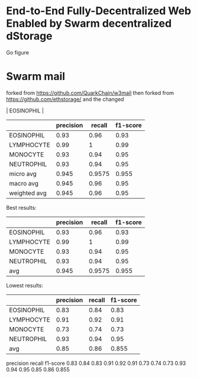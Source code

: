 # End-to-End Fully-Decentralized Web Enabled by Swarm decentralized dStorage
Go figure

# Swarm mail
forked from https://github.com/QuarkChain/w3mail then forked from https://github.com/ethstorage/ and the changed


| EOSINOPHIL | 

|             | precision   | recall      | f1-score    |
| ----------- | ----------- | ----------- | ----------- |
| EOSINOPHIL  | 0.93        | 0.96        | 0.93        |
| LYMPHOCYTE  | 0.99        | 1           | 0.99        |
| MONOCYTE    | 0.93        | 0.94        | 0.95        |
| NEUTROPHIL  | 0.93        | 0.94        | 0.95        |
| micro avg   | 0.945       | 0.9575      | 0.955       |
| macro avg   | 0.945       | 0.96        | 0.95        |
| weighted avg  | 0.945     | 0.96        | 0.95        |


Best results:

|             | precision   | recall      | f1-score    |
| ----------- | ----------- | ----------- | ----------- |
| EOSINOPHIL  | 0.93        | 0.96        | 0.93        |
| LYMPHOCYTE  | 0.99        | 1           | 0.99        |
| MONOCYTE    | 0.93        | 0.94        | 0.95        |
| NEUTROPHIL  | 0.93        | 0.94        | 0.95        |
| avg         | 0.945       | 0.9575      | 0.955       |


Lowest results:

|             | precision   | recall      | f1-score    |
| ----------- | ----------- | ----------- | ----------- |
| EOSINOPHIL  | 0.83       | 0.84         | 0.83        |
| LYMPHOCYTE  | 0.91       | 0.92         | 0.91        |
| MONOCYTE    | 0.73       | 0.74         | 0.73        |
| NEUTROPHIL  | 0.93       | 0.94         | 0.95        |
| avg         | 0.85       | 0.86         | 0.855       |


precision	recall	f1-score
0.83	0.84	0.83
0.91	0.92	0.91
0.73	0.74	0.73
0.93	0.94	0.95
0.85	0.86	0.855
